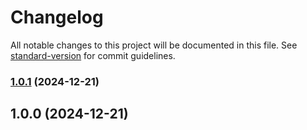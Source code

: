 # Changelog

All notable changes to this project will be documented in this file. See [standard-version](https://github.com/conventional-changelog/standard-version) for commit guidelines.

### [1.0.1](https://github.com/agent87/agent87.github.io/compare/v1.0.0...v1.0.1) (2024-12-21)

## 1.0.0 (2024-12-21)
